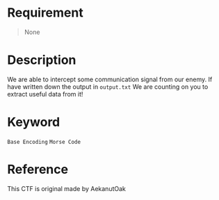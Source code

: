 # Requirement
> None
# Description
We are able to intercept some communication signal from our enemy. If have written down the output in `output.txt` We are counting on you to extract useful data from it!
# Keyword
`Base Encoding` `Morse Code`
# Reference
This CTF is original made by AekanutOak
